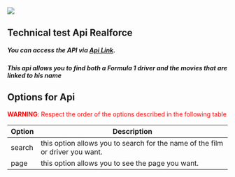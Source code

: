 ![](../../Downloads/Logo-Nouveau-RF.webp)
---

## Technical test Api Realforce

##### <span style="align: center">You can access the API via [Api Link](https://apirealforce.herokuapp.com/api).</span>

##### This api allows you to find both a Formula 1 driver and the movies that are linked to his name


## Options for Api

 <span style="color: red;">**WARNING**: Respect the order of the options described in the following table</span>


| Option | Description |
|--------| ----------- |
| search | this option allows you to search for the name of the film or driver you want. |
| page   | this option allows you to see the page you want. |

